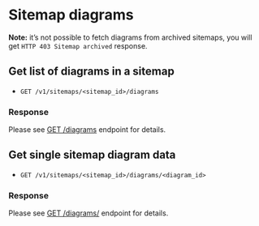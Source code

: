 # Sitemap diagrams

**Note:** it’s not possible to fetch diagrams from archived sitemaps, you will get `HTTP 403 Sitemap archived` response.

## Get list of diagrams in a sitemap

* `GET /v1/sitemaps/<sitemap_id>/diagrams`

### Response

Please see [GET /diagrams](./../diagrams.md#get-list-of-diagrams) endpoint for details.

## Get single sitemap diagram data

* `GET /v1/sitemaps/<sitemap_id>/diagrams/<diagram_id>`

### Response

Please see [GET /diagrams/<id>](./../diagrams.md#get-a-single-diagram) endpoint for details.